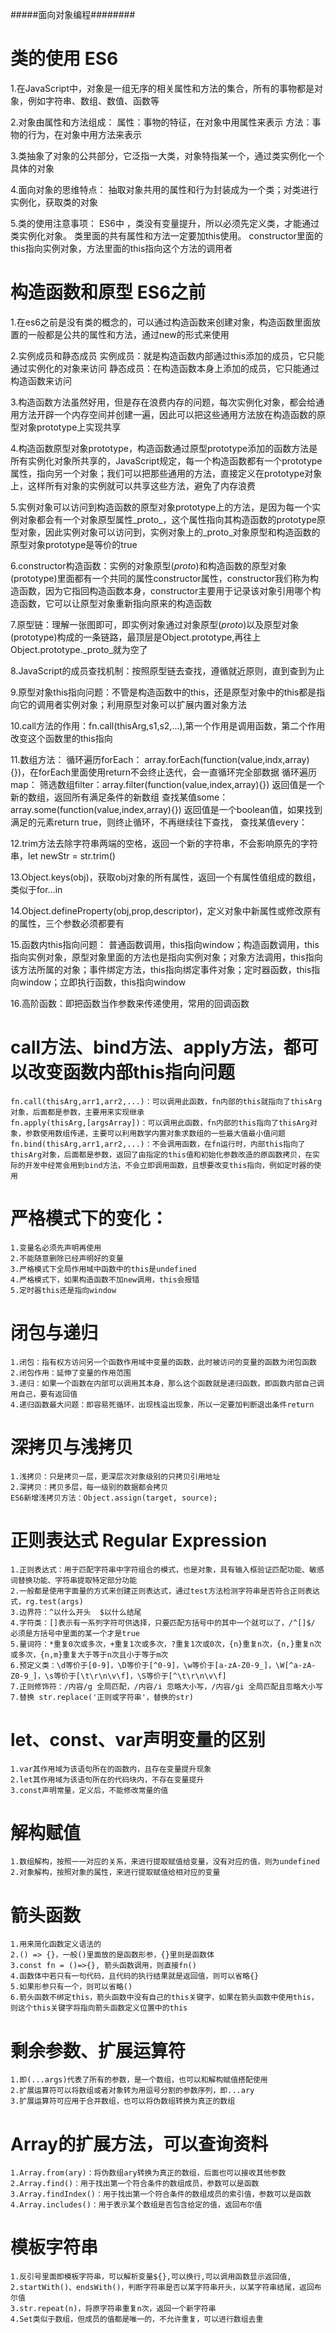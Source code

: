 #####面向对象编程########

# 类的使用 ES6
1.在JavaScript中，对象是一组无序的相关属性和方法的集合，所有的事物都是对象，例如字符串、数组、数值、函数等

2.对象由属性和方法组成：
    属性：事物的特征，在对象中用属性来表示
    方法：事物的行为，在对象中用方法来表示

3.类抽象了对象的公共部分，它泛指一大类，对象特指某一个，通过类实例化一个具体的对象

4.面向对象的思维特点：
    抽取对象共用的属性和行为封装成为一个类；对类进行实例化，获取类的对象

5.类的使用注意事项：
    ES6中 ，类没有变量提升，所以必须先定义类，才能通过类实例化对象。
    类里面的共有属性和方法一定要加this使用。
    constructor里面的this指向实例对象，方法里面的this指向这个方法的调用者

# 构造函数和原型 ES6之前
1.在es6之前是没有类的概念的，可以通过构造函数来创建对象，构造函数里面放置的一般都是公共的属性和方法，通过new的形式来使用

2.实例成员和静态成员
    实例成员：就是构造函数内部通过this添加的成员，它只能通过实例化的对象来访问
    静态成员：在构造函数本身上添加的成员，它只能通过构造函数来访问

3.构造函数方法虽然好用，但是存在浪费内存的问题，每次实例化对象，都会给通用方法开辟一个内存空间并创建一遍，因此可以把这些通用方法放在构造函数的原型对象prototype上实现共享

4.构造函数原型对象prototype，构造函数通过原型prototype添加的函数方法是所有实例化对象所共享的，JavaScript规定，每一个构造函数都有一个prototype属性，指向另一个对象；我们可以把那些通用的方法，直接定义在prototype对象上，这样所有对象的实例就可以共享这些方法，避免了内存浪费

5.实例对象可以访问到构造函数的原型对象prototype上的方法，是因为每一个实例对象都会有一个对象原型属性_proto_，这个属性指向其构造函数的prototype原型对象，因此实例对象可以访问到，实例对象上的_proto_对象原型和构造函数的原型对象prototype是等价的true

6.constructor构造函数：实例的对象原型(_proto_)和构造函数的原型对象(prototype)里面都有一个共同的属性constructor属性，constructor我们称为构造函数，因为它指回构造函数本身，constructor主要用于记录该对象引用哪个构造函数，它可以让原型对象重新指向原来的构造函数

7.原型链：理解一张图即可，即实例对象通过对象原型(_proto_)以及原型对象(prototype)构成的一条链路，最顶层是Object.prototype,再往上Object.prototype._proto_就为空了

8.JavaScript的成员查找机制：按照原型链去查找，遵循就近原则，直到查到为止

9.原型对象this指向问题：不管是构造函数中的this，还是原型对象中的this都是指向它的调用者实例对象；利用原型对象可以扩展内置对象方法

10.call方法的作用：fn.call(thisArg,s1,s2,...),第一个作用是调用函数，第二个作用改变这个函数里的this指向

11.数组方法：
    循环遍历forEach： array.forEach(function(value,indx,array){})，在forEach里面使用return不会终止迭代，会一直循环完全部数据
    循环遍历 map：
    筛选数组filter：array.filter(function(value,index,array){}) 返回值是一个新的数组，返回所有满足条件的新数组
    查找某值some：array.some(function(value,index,array){}) 返回值是一个boolean值，如果找到满足的元素return true，则终止循环，不再继续往下查找，
    查找某值every：


12.trim方法去除字符串两端的空格，返回一个新的字符串，不会影响原先的字符串，let newStr = str.trim()

13.Object.keys(obj)，获取obj对象的所有属性，返回一个有属性值组成的数组，类似于for...in

14.Object.defineProperty(obj,prop,descriptor)，定义对象中新属性或修改原有的属性，三个参数必须都要有

15.函数内this指向问题：
    普通函数调用，this指向window；构造函数调用，this指向实例对象，原型对象里面的方法也是指向实例对象；对象方法调用，this指向该方法所属的对象；事件绑定方法，this指向绑定事件对象；定时器函数，this指向window；立即执行函数，this指向window

16.高阶函数：即把函数当作参数来传递使用，常用的回调函数

# call方法、bind方法、apply方法，都可以改变函数内部this指向问题
    fn.call(thisArg,arr1,arr2,...)：可以调用此函数，fn内部的this就指向了thisArg对象，后面都是参数，主要用来实现继承
    fn.apply(thisArg,[argsArray])：可以调用此函数，fn内部的this指向了thisArg对象，参数使用数组传递，主要可以利用数学内置对象求数组的一些最大值最小值问题
    fn.bind(thisArg,arr1,arr2,...)：不会调用函数，在fn运行时，内部this指向了thisArg对象，后面都是参数，返回了由指定的this值和初始化参数改造的原函数拷贝，在实际的开发中经常会用到bind方法，不会立即调用函数，且想要改变this指向，例如定时器的使用

# 严格模式下的变化：
    1.变量名必须先声明再使用
    2.不能随意删除已经声明好的变量
    3.严格模式下全局作用域中函数中的this是undefined
    4.严格模式下，如果构造函数不加new调用，this会报错
    5.定时器this还是指向window


# 闭包与递归
    1.闭包：指有权方访问另一个函数作用域中变量的函数，此时被访问的变量的函数为闭包函数
    2.闭包作用：延伸了变量的作用范围
    3.递归：如果一个函数在内部可以调用其本身，那么这个函数就是递归函数，即函数内部自己调用自己，要有返回值
    4.递归函数最大问题：即容易死循环，出现栈溢出现象，所以一定要加判断退出条件return

# 深拷贝与浅拷贝
    1.浅拷贝：只是拷贝一层，更深层次对象级别的只拷贝引用地址
    2.深拷贝：拷贝多层，每一级别的数据都会拷贝
    ES6新增浅拷贝方法：Object.assign(target, source);

# 正则表达式 Regular Expression
    1.正则表达式：用于匹配字符串中字符组合的模式，也是对象，具有输入框验证匹配功能、敏感词替换功能、字符串提取特定部分功能
    2.一般都是使用字面量的方式来创建正则表达式，通过test方法检测字符串是否符合正则表达式，rg.test(args)
    3.边界符：^以什么开头  $以什么结尾
    4.字符类：[]表示有一系列字符可供选择，只要匹配方括号中的其中一个就可以了，/^[]$/ 必须是方括号中里面的某一个才是true
    5.量词符：*重复0次或多次，+重复1次或多次，?重复1次或0次，{n}重复n次，{n,}重复n次或多次，{n,m}重复大于等于n次且小于等于m次
    6.预定义类：\d等价于[0-9]，\D等价于[^0-9]，\w等价于[a-zA-Z0-9_]，\W[^a-zA-Z0-9_]，\s等价于[\t\r\n\v\f]，\S等价于[^\t\r\n\v\f]
    7.正则修饰符：/内容/g 全局匹配，/内容/i 忽略大小写，/内容/gi 全局匹配且忽略大小写
    7.替换 str.replace('正则或字符串'，替换的str)

# let、const、var声明变量的区别
    1.var其作用域为该语句所在的函数内，且存在变量提升现象
    2.let其作用域为该语句所在的代码块内，不存在变量提升
    3.const声明常量，定义后，不能修改常量的值

# 解构赋值
    1.数组解构，按照一一对应的关系，来进行提取赋值给变量，没有对应的值，则为undefined
    2.对象解构，按照对象的属性，来进行提取赋值给相对应的变量

# 箭头函数
    1.用来简化函数定义语法的
    2.() => {}，一般()里面放的是函数形参，{}里则是函数体
    3.const fn = ()=>{}, 箭头函数调用，则直接fn()
    4.函数体中若只有一句代码，且代码的执行结果就是返回值，则可以省略{}
    5.如果形参只有一个，则可以省略()
    6.箭头函数不绑定this，箭头函数中没有自己的this关键字，如果在箭头函数中使用this，则这个this关键字将指向箭头函数定义位置中的this

# 剩余参数、扩展运算符
    1.即(...args)代表了所有的参数，是一个数组，也可以和解构赋值搭配使用
    2.扩展运算符可以将数组或者对象转为用逗号分割的参数序列，即...ary
    3.扩展运算符可应用于合并数组，也可以将伪数组转换为真正的数组

# Array的扩展方法，可以查询资料
    1.Array.from(ary)：将伪数组ary转换为真正的数组，后面也可以接收其他参数
    2.Array.find()：用于找出第一个符合条件的数组成员，参数可以是函数
    3.Array.findIndex()：用于找出第一个符合条件的数组成员的索引值，参数可以是函数
    4.Array.includes()：用于表示某个数组是否包含给定的值，返回布尔值

# 模板字符串
    1.反引号里面即模板字符串，可以解析变量${},可以换行,可以调用函数显示返回值,
    2.startWith()、endsWith()，判断字符串是否以某字符串开头，以某字符串结尾，返回布尔值
    3.str.repeat(n)，将原字符串重复n次，返回一个新字符串
    4.Set类似于数组，但成员的值都是唯一的，不允许重复，可以进行数组去重


